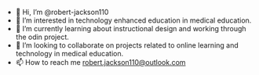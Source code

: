 - 👋 Hi, I’m @robert-jackson110
- 👀 I’m interested in technology enhanced education in medical education. 
- 🌱 I’m currently learning about instructional design and working through the odin project. 
- 💞️ I’m looking to collaborate on projects related to online learning and technology in medical education.
- 📫 How to reach me robert.jackson110@outlook.com

<!---
robert-jackson110/robert-jackson110 is a ✨ special ✨ repository because its `README.md` (this file) appears on your GitHub profile.
You can click the Preview link to take a look at your changes.
--->
